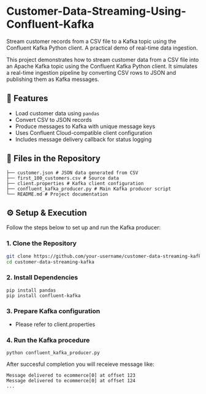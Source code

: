 # Customer-Data-Streaming-Using-Confluent-Kafka
Stream customer records from a CSV file to a Kafka topic using the Confluent Kafka Python client. A practical demo of real-time data ingestion.

This project demonstrates how to stream customer data from a CSV file into an Apache Kafka topic using the Confluent Kafka Python client. It simulates a real-time ingestion pipeline by converting CSV rows to JSON and publishing them as Kafka messages.

## 🧩 Features

- Load customer data using `pandas`
- Convert CSV to JSON records
- Produce messages to Kafka with unique message keys
- Uses Confluent Cloud-compatible client configuration
- Includes message delivery callback for status logging

## 📁 Files in the Repository
```
├── customer.json # JSON data generated from CSV
├── first_100_customers.csv # Source data
├── client.properties # Kafka client configuration
├── confluent_kafka_producer.py # Main Kafka producer script
└── README.md # Project documentation
```

## ⚙️ Setup & Execution

Follow the steps below to set up and run the Kafka producer:

### 1. Clone the Repository

```bash
git clone https://github.com/your-username/customer-data-streaming-kafka.git
cd customer-data-streaming-kafka
```

### 2. Install Dependencies
```
pip install pandas
pip install confluent-kafka
```
### 3. Prepare Kafka configuration
- Please refer to client.properties
### 4. Run the Kafka procedure
```
python confluent_kafka_producer.py
```
After succesful completion you will receieve message like:
```
Message delivered to ecommerce[0] at offset 123
Message delivered to ecommerce[0] at offset 124
...
```


